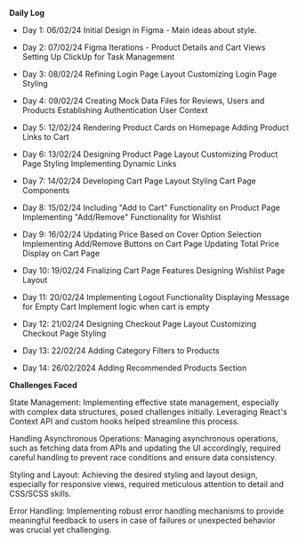 **Daily Log**

- Day 1: 06/02/24
    Initial Design in Figma - Main ideas about style.

- Day 2: 07/02/24
  Figma Iterations - Product Details and Cart Views
  Setting Up ClickUp for Task Management

- Day 3: 08/02/24
  Refining Login Page Layout
  Customizing Login Page Styling

- Day 4: 09/02/24
  Creating Mock Data Files for Reviews, Users and Products
  Establishing Authentication User Context

- Day 5: 12/02/24
  Rendering Product Cards on Homepage
  Adding Product Links to Cart

- Day 6: 13/02/24
  Designing Product Page Layout
  Customizing Product Page Styling
  Implementing Dynamic Links

- Day 7: 14/02/24
  Developing Cart Page Layout
  Styling Cart Page Components

- Day 8: 15/02/24
  Including "Add to Cart" Functionality on Product Page
  Implementing "Add/Remove" Functionality for Wishlist

- Day 9: 16/02/24
  Updating Price Based on Cover Option Selection
  Implementing Add/Remove Buttons on Cart Page
  Updating Total Price Display on Cart Page

- Day 10: 19/02/24
  Finalizing Cart Page Features
  Designing Wishlist Page Layout

- Day 11: 20/02/24
  Implementing Logout Functionality
  Displaying Message for Empty Cart
  Implement logic when cart is empty

- Day 12: 21/02/24
  Designing Checkout Page Layout
  Customizing Checkout Page Styling

- Day 13: 22/02/24
  Adding Category Filters to Products

- Day 14: 26/02/2024
  Adding Recommended Products Section

**Challenges Faced**

State Management: Implementing effective state management, especially with complex data structures, posed challenges initially. Leveraging React's Context API and custom hooks helped streamline this process.

Handling Asynchronous Operations: Managing asynchronous operations, such as fetching data from APIs and updating the UI accordingly, required careful handling to prevent race conditions and ensure data consistency.

Styling and Layout: Achieving the desired styling and layout design, especially for responsive views, required meticulous attention to detail and CSS/SCSS skills.

Error Handling: Implementing robust error handling mechanisms to provide meaningful feedback to users in case of failures or unexpected behavior was crucial yet challenging.
